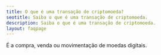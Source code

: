 ```yaml
---
title: O que é uma transação de criptomoeda?
seotitle: Saiba o que é uma transação de criptomoeda.
description: Saiba o que é uma transação de criptomoeda.
layout: faqpage
---
```

É a compra, venda ou movimentação de moedas digitais.
